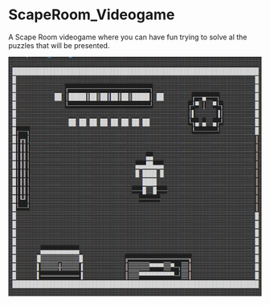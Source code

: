 # ScapeRoom_Videogame
A Scape Room videogame where you can have fun trying to solve al the puzzles that will be presented.

![Frontpage](Front_page.png)
